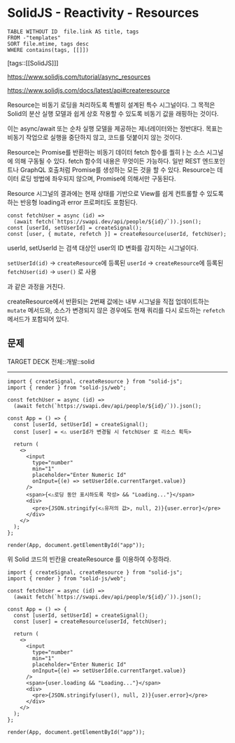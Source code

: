# SolidJS - Reactivity - Resources

<!--Basic Template V0.0.2 Start -->
```dataview
TABLE WITHOUT ID  file.link AS title, tags
FROM -"templates"
SORT file.mtime, tags desc
WHERE contains(tags, [[]])
```
<!--Basic Template V0.0.2 End -->
[tags::[[SolidJS]]]

https://www.solidjs.com/tutorial/async_resources

https://www.solidjs.com/docs/latest/api#createresource

Resource는 비동기 로딩을 처리하도록 특별히 설계된 특수 시그널이다. 그 목적은 Solid의 분산 실행 모델과 쉽게 상호 작용할 수 있도록 비동기 값을 래핑하는 것이다.

이는 async/await 또는 순차 실행 모델을 제공하는 제너레이터와는 정반대다. 목표는 비동기 작업으로 실행을 중단하지 않고, 코드를 덧붙이지 않는 것이다.

Resource는 Promise를 반환하는 비동기 데이터 fetch 함수를 퀄히ㅏ는 소스 시그널에 의해 구동될 수 있다. fetch 함수의 내용은 무엇이든 가능하다. 일반 REST 엔드포인트나 GraphQL 호출처럼 Promise를 생성하는 모든 것을 할 수 있다. Resource는 데이터 로딩 방법에 좌우되지 않으며, Promise에 의해서만 구동된다.

Resource 시그널의 결과에는 현재 상태를 기반으로 View를 쉽게 컨트롤할 수 있도록 하는 반응형 loading과 error 프로퍼티도 포함된다.

```tsx
const fetchUser = async (id) =>
  (await fetch(`https://swapi.dev/api/people/${id}/`)).json();
const [userId, setUserId] = createSignal();
const [user, { mutate, refetch }] = createResource(userId, fetchUser);
```

userId, setUserId 는 검색 대상인 user의 ID 변화를 감지하는 시그널이다.

`setUserId(id)` -> `createResource`에 등록된 `userId` -> `createResource`에 등록된 `fetchUser(id)` -> `user()` 로 사용

과 같은 과정을 거친다.

createResource에서 반환되는 2번째 값에는 내부 시그널을 직접 업데이트하는 `mutate` 메서드와, 소스가 변경되지 않은 경우에도 현재 쿼리를 다시 로드하는 `refetch` 메서드가 포함되어 있다.

## 문제

TARGET DECK
전체::개발::solid

---

<!--ankiQ-->

```tsx
import { createSignal, createResource } from "solid-js";
import { render } from "solid-js/web";

const fetchUser = async (id) =>
  (await fetch(`https://swapi.dev/api/people/${id}/`)).json();

const App = () => {
  const [userId, setUserId] = createSignal();
  const [user] = <⚠️ userId가 변경될 시 fetchUser 로 리소스 획득>

  return (
    <>
      <input
        type="number"
        min="1"
        placeholder="Enter Numeric Id"
        onInput={(e) => setUserId(e.currentTarget.value)}
      />
      <span>{<⚠️로딩 동안 표시하도록 작성> && "Loading..."}</span>
      <div>
        <pre>{JSON.stringify(<⚠️유저의 값>, null, 2)}{user.error}</pre>
      </div>
    </>
  );
};

render(App, document.getElementById("app"));
```

위 Solid 코드의 빈칸을 createResource 를 이용하여 수정하라.

<!--ankiA-->

```tsx
import { createSignal, createResource } from "solid-js";
import { render } from "solid-js/web";

const fetchUser = async (id) =>
  (await fetch(`https://swapi.dev/api/people/${id}/`)).json();

const App = () => {
  const [userId, setUserId] = createSignal();
  const [user] = createResource(userId, fetchUser);

  return (
    <>
      <input
        type="number"
        min="1"
        placeholder="Enter Numeric Id"
        onInput={(e) => setUserId(e.currentTarget.value)}
      />
      <span>{user.loading && "Loading..."}</span>
      <div>
        <pre>{JSON.stringify(user(), null, 2)}{user.error}</pre>
      </div>
    </>
  );
};

render(App, document.getElementById("app"));
```

<!--ankiE-->
<!--ID: 1665057833173-->
